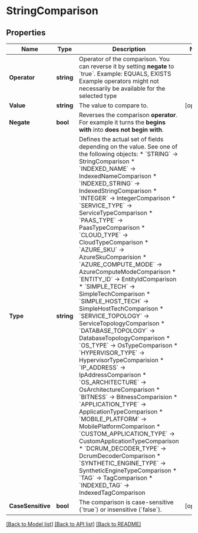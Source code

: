 # StringComparison

## Properties

Name | Type | Description | Notes
------------ | ------------- | ------------- | -------------
**Operator** | **string** | Operator of the comparison.   You can reverse it by setting **negate** to &#x60;true&#x60;.   Example: EQUALS, EXISTS   Example operators might not necessarily be available for the selected type | 
**Value** | **string** | The value to compare to. | [optional] 
**Negate** | **bool** | Reverses the comparison **operator**. For example it turns the **begins with** into **does not begin with**. | 
**Type** | **string** | Defines the actual set of fields depending on the value. See one of the following objects:   * &#x60;STRING&#x60; -&gt; StringComparison  * &#x60;INDEXED_NAME&#x60; -&gt; IndexedNameComparison  * &#x60;INDEXED_STRING&#x60; -&gt; IndexedStringComparison  * &#x60;INTEGER&#x60; -&gt; IntegerComparison  * &#x60;SERVICE_TYPE&#x60; -&gt; ServiceTypeComparison  * &#x60;PAAS_TYPE&#x60; -&gt; PaasTypeComparison  * &#x60;CLOUD_TYPE&#x60; -&gt; CloudTypeComparison  * &#x60;AZURE_SKU&#x60; -&gt; AzureSkuComparision  * &#x60;AZURE_COMPUTE_MODE&#x60; -&gt; AzureComputeModeComparison  * &#x60;ENTITY_ID&#x60; -&gt; EntityIdComparison  * &#x60;SIMPLE_TECH&#x60; -&gt; SimpleTechComparison  * &#x60;SIMPLE_HOST_TECH&#x60; -&gt; SimpleHostTechComparison  * &#x60;SERVICE_TOPOLOGY&#x60; -&gt; ServiceTopologyComparison  * &#x60;DATABASE_TOPOLOGY&#x60; -&gt; DatabaseTopologyComparison  * &#x60;OS_TYPE&#x60; -&gt; OsTypeComparison  * &#x60;HYPERVISOR_TYPE&#x60; -&gt; HypervisorTypeComparision  * &#x60;IP_ADDRESS&#x60; -&gt; IpAddressComparison  * &#x60;OS_ARCHITECTURE&#x60; -&gt; OsArchitectureComparison  * &#x60;BITNESS&#x60; -&gt; BitnessComparision  * &#x60;APPLICATION_TYPE&#x60; -&gt; ApplicationTypeComparison  * &#x60;MOBILE_PLATFORM&#x60; -&gt; MobilePlatformComparison  * &#x60;CUSTOM_APPLICATION_TYPE&#x60; -&gt; CustomApplicationTypeComparison  * &#x60;DCRUM_DECODER_TYPE&#x60; -&gt; DcrumDecoderComparison  * &#x60;SYNTHETIC_ENGINE_TYPE&#x60; -&gt; SyntheticEngineTypeComparison  * &#x60;TAG&#x60; -&gt; TagComparison  * &#x60;INDEXED_TAG&#x60; -&gt; IndexedTagComparison   | 
**CaseSensitive** | **bool** | The comparison is case-sensitive (&#x60;true&#x60;) or insensitive (&#x60;false&#x60;). | [optional] 

[[Back to Model list]](../README.md#documentation-for-models) [[Back to API list]](../README.md#documentation-for-api-endpoints) [[Back to README]](../README.md)


